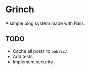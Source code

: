 # Grinch

A simple blog system made with Rails.

## TODO

* Cache all posts to `public/`
* Add tests
* Implement security

